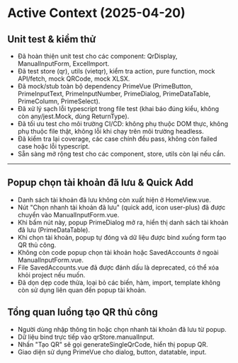 # Active Context (2025-04-20)

## Unit test & kiểm thử

- Đã hoàn thiện unit test cho các component: QrDisplay, ManualInputForm, ExcelImport.
- Đã test store (qr), utils (vietqr), kiểm tra action, pure function, mock API/fetch, mock QRCode, mock XLSX.
- Đã mock/stub toàn bộ dependency PrimeVue (PrimeButton, PrimeInputText, PrimeInputNumber, PrimeDialog, PrimeDataTable, PrimeColumn, PrimeSelect).
- Đã xử lý sạch lỗi typescript trong file test (khai báo đúng kiểu, không còn any/jest.Mock, dùng ReturnType<typeof vi.fn>).
- Đã tối ưu test cho môi trường CI/CD: không phụ thuộc DOM thực, không phụ thuộc file thật, không lỗi khi chạy trên môi trường headless.
- Đã kiểm tra lại coverage, các case chính đều pass, không còn failed case hoặc lỗi typescript.
- Sẵn sàng mở rộng test cho các component, store, utils còn lại nếu cần.

---

## Popup chọn tài khoản đã lưu & Quick Add

- Danh sách tài khoản đã lưu không còn xuất hiện ở HomeView.vue.
- Nút "Chọn nhanh tài khoản đã lưu" (quick add, icon user-plus) đã được chuyển vào ManualInputForm.vue.
- Khi bấm nút này, popup PrimeDialog mở ra, hiển thị danh sách tài khoản đã lưu (PrimeDataTable).
- Khi chọn tài khoản, popup tự đóng và dữ liệu được bind xuống form tạo QR thủ công.
- Không còn code popup chọn tài khoản hoặc SavedAccounts ở ngoài ManualInputForm.vue.
- File SavedAccounts.vue đã được đánh dấu là deprecated, có thể xóa khỏi project nếu muốn.
- Đã dọn dẹp code thừa, loại bỏ các biến, hàm, import, template không còn sử dụng liên quan đến popup tài khoản.

## Tổng quan luồng tạo QR thủ công

- Người dùng nhập thông tin hoặc chọn nhanh tài khoản đã lưu từ popup.
- Dữ liệu bind trực tiếp vào qrStore.manualInput.
- Nhấn "Tạo QR" sẽ gọi generateSingleQrCode, hiển thị popup QR.
- Giao diện sử dụng PrimeVue cho dialog, button, datatable, input.
